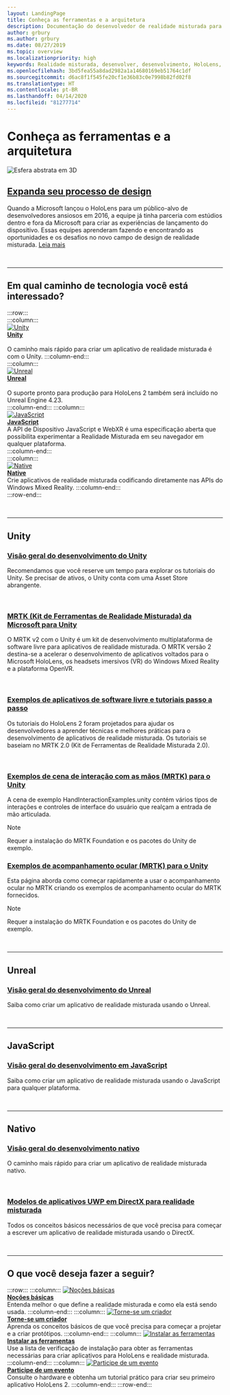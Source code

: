 ```yaml
---
layout: LandingPage
title: Conheça as ferramentas e a arquitetura
description: Documentação do desenvolvedor de realidade misturada para HoloLens e headsets imersivos.
author: grbury
ms.author: grbury
ms.date: 08/27/2019
ms.topic: overview
ms.localizationpriority: high
keywords: Realidade misturada, desenvolver, desenvolvimento, HoloLens, unity, directx
ms.openlocfilehash: 3bd5fea55a8dad2982a1a14680169eb51764c1df
ms.sourcegitcommit: d6ac8f1f545fe20cf1e36b83c0e7998b82fd02f8
ms.translationtype: HT
ms.contentlocale: pt-BR
ms.lasthandoff: 04/14/2020
ms.locfileid: "81277714"
---
```

# <a name="learn-the-tools-and-architecture"></a>Conheça as ferramentas e a arquitetura

![Esfera abstrata em 3D](images/07_Development.png)

## <a name="expand-your-design-process"></a>[Expanda seu processo de design](case-study-expanding-the-design-process-for-mixed-reality.md)

Quando a Microsoft lançou o HoloLens para um público-alvo de desenvolvedores ansiosos em 2016, a equipe já tinha parceria com estúdios dentro e fora da Microsoft para criar as experiências de lançamento do dispositivo. Essas equipes aprenderam fazendo e encontrando as oportunidades e os desafios no novo campo de design de realidade misturada. [Leia mais](case-study-expanding-the-design-process-for-mixed-reality.md)


<br>

---


## <a name="what-technology-path-are-you-interested-in"></a>Em qual caminho de tecnologia você está interessado? 


:::row:::   
    :::column:::    
       [![Unity](images/unity_logo.png)](development.md#unity)<br>
        **[Unity](development.md#unity)**<br>   
        O caminho mais rápido para criar um aplicativo de realidade misturada é com o Unity. 
    :::column-end:::    
    :::column:::    
        [![Unreal](images/Unreal_logo.png)](development.md#unreal)<br>
         **[Unreal](development.md#unreal)**<br>    
        O suporte pronto para produção para HoloLens 2 também será incluído no Unreal Engine 4.23.    
    :::column-end:::
    :::column:::    
        [![JavaScript](images/web-logo.png)](development.md#javascript)<br>
        **[JavaScript](development.md#javascript)**<br>
        A API de Dispositivo JavaScript e WebXR é uma especificação aberta que possibilita experimentar a Realidade Misturada em seu navegador em qualquer plataforma.    
    :::column-end:::        
    :::column:::    
        [![Native](images/VisualStudio-small_logo.png)](development.md#native)<br>
        **[Native](development.md#native)**<br> 
        Crie aplicativos de realidade misturada codificando diretamente nas APIs do Windows Mixed Reality. 
    :::column-end:::    
:::row-end:::

<br>

---

## <a name="unity"></a>Unity


### <a name="unity-development-overview"></a>[Visão geral do desenvolvimento do Unity](unity-development-overview.md)
Recomendamos que você reserve um tempo para explorar os tutoriais do Unity. Se precisar de ativos, o Unity conta com uma Asset Store abrangente. 

<br>

### <a name="microsofts-mixed-reality-toolkit-mrtk-for-unity"></a>[MRTK (Kit de Ferramentas de Realidade Misturada) da Microsoft para Unity](mrtk-getting-started.md)
O MRTK v2 com o Unity é um kit de desenvolvimento multiplataforma de software livre para aplicativos de realidade misturada. O MRTK versão 2 destina-se a acelerar o desenvolvimento de aplicativos voltados para o Microsoft HoloLens, os headsets imersivos (VR) do Windows Mixed Reality e a plataforma OpenVR.

<br>

### <a name="open-source-sample-apps-and-step-by-step-tutorials"></a>[Exemplos de aplicativos de software livre e tutoriais passo a passo](tutorials.md)
Os tutoriais do HoloLens 2 foram projetados para ajudar os desenvolvedores a aprender técnicas e melhores práticas para o desenvolvimento de aplicativos de realidade misturada. Os tutoriais se baseiam no MRTK 2.0 (Kit de Ferramentas de Realidade Misturada 2.0).

<br>

### <a name="hand-interaction-examples-scene-mrtk-for-unity"></a>[Exemplos de cena de interação com as mãos (MRTK) para o Unity](https://microsoft.github.io/MixedRealityToolkit-Unity/Documentation/GettingStartedWithTheMRTK.html#open-and-run-the-handinteractionexamples-scene-in-editor)
A cena de exemplo HandInteractionExamples.unity contém vários tipos de interações e controles de interface do usuário que realçam a entrada de mão articulada.
>[!NOTE]
>Requer a instalação do MRTK Foundation e os pacotes do Unity de exemplo.

### <a name="eye-tracking-examples-mrtk-for-unity"></a>[Exemplos de acompanhamento ocular (MRTK) para o Unity](https://microsoft.github.io/MixedRealityToolkit-Unity/Documentation/EyeTracking/EyeTracking_ExamplesOverview.html)
Esta página aborda como começar rapidamente a usar o acompanhamento ocular no MRTK criando os exemplos de acompanhamento ocular do MRTK fornecidos.
>[!NOTE]
>Requer a instalação do MRTK Foundation e os pacotes do Unity de exemplo.

<br>

---

## <a name="unreal"></a>Unreal

### <a name="unreal-development-overview"></a>[Visão geral do desenvolvimento do Unreal](unreal-development-overview.md)
Saiba como criar um aplicativo de realidade misturada usando o Unreal.

<br>

---

## <a name="javascript"></a>JavaScript   

### <a name="javascript-development-overview"></a>[Visão geral do desenvolvimento em JavaScript](javascript-development-overview.md)   
Saiba como criar um aplicativo de realidade misturada usando o JavaScript para qualquer plataforma.

<br>

---

## <a name="native"></a>Nativo


### <a name="native-development-overview"></a>[Visão geral do desenvolvimento nativo](directx-development-overview.md)
O caminho mais rápido para criar um aplicativo de realidade misturada nativo.

<br>

### <a name="directx-uwp-app-templates-for-mixed-reality"></a>[Modelos de aplicativos UWP em DirectX para realidade misturada](https://marketplace.visualstudio.com/items?itemName=WindowsMixedRealityteam.WindowsMixedRealityAppTemplatesVSIX)
Todos os conceitos básicos necessários de que você precisa para começar a escrever um aplicativo de realidade misturada usando o DirectX.

<br>

---


## <a name="what-would-you-like-to-do-next"></a>O que você deseja fazer a seguir?


:::row:::
    :::column:::
       [![Noções básicas](images/icon-lightbulb.png)](index.md#understand-the-basics)<br>
        **[Noções básicas](index.md#understand-the-basics)**<br>
        Entenda melhor o que define a realidade misturada e como ela está sendo usada.
    :::column-end:::
    :::column:::
        [![Torne-se um criador](images/icon-design.jpg)](design.md)<br>
         **[Torne-se um criador](design.md)**<br>
        Aprenda os conceitos básicos de que você precisa para começar a projetar e a criar protótipos.
    :::column-end:::
    :::column:::
        [![Instalar as ferramentas](images/icon-developer.jpg)](install-the-tools.md)<br>
         **[Instalar as ferramentas](install-the-tools.md)**<br>
        Use a lista de verificação de instalação para obter as ferramentas necessárias para criar aplicativos para HoloLens e realidade misturada.
    :::column-end:::
    :::column:::
        [![Participe de um evento](images/icon-calendar.jpg)](sf-academy-events.md)<br>
         **[Participe de um evento](sf-academy-events.md)**<br>
        Consulte o hardware e obtenha um tutorial prático para criar seu primeiro aplicativo HoloLens 2.
    :::column-end:::
:::row-end:::


<br>

<br>
